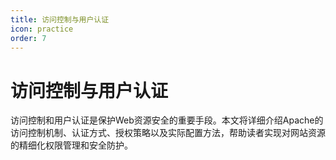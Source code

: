 ```yaml
---
title: 访问控制与用户认证
icon: practice
order: 7
---
```


# 访问控制与用户认证

访问控制和用户认证是保护Web资源安全的重要手段。本文将详细介绍Apache的访问控制机制、认证方式、授权策略以及实际配置方法，帮助读者实现对网站资源的精细化权限管理和安全防护。
